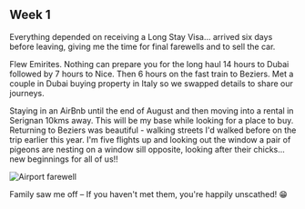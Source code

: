 ## Week 1
Everything depended on receiving a Long Stay Visa... arrived six days before leaving, giving me the time for final farewells and to sell the car.</p>
Flew Emirites. Nothing can prepare you for the long haul 14 hours to Dubai followed by 7 hours to Nice. Then 6 hours on the fast train to Beziers. Met a couple in Dubai buying property in Italy so we swapped details to share our journeys.</p>
Staying in an AirBnb until the end of August and then moving into a rental in Serignan 10kms away. This will be my base while looking for a place to buy. Returning to Beziers was beautiful - walking streets I'd walked before on the trip earlier this year. I'm five flights up and looking out the window a pair of pigeons are nesting on a window sill opposite, looking after their chicks... new beginnings for all of us!!</p>
![Airport farewell](https://github.com/user-attachments/assets/5558612b-5432-44f6-a284-45e3636d1ec0)</p>
Family saw me off – If you haven't met them, you're happily unscathed! 😁</p>

